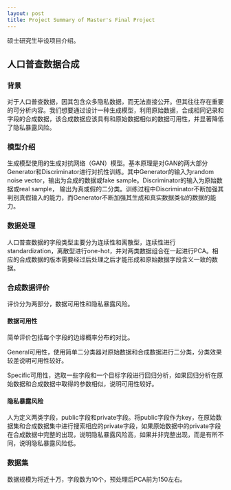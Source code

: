 ```yaml
---
layout: post
title: Project Summary of Master's Final Project
---
```

硕士研究生毕设项目介绍。

## 人口普查数据合成

### 背景
对于人口普查数据，因其包含众多隐私数据，而无法直接公开。但其往往存在重要的可分析内容。我们想要通过设计一种生成模型，利用原始数据，合成相同记录和字段的合成数据，该合成数据应该具有和原始数据相似的数据可用性，并显著降低了隐私暴露风险。

### 模型介绍
生成模型使用的生成对抗网络（GAN）模型。基本原理是对GAN的两大部分Generator和Discriminator进行对抗性训练。其中Generator的输入为random noise vector，输出为合成的数据或fake sample。Discriminator的输入为原始数据或real sample， 输出为真或假的二分类。训练过程中Discriminator不断加强其判别真假输入的能力，而Generator不断加强其生成和真实数据类似的数据的能力。

### 数据处理
人口普查数据的字段类型主要分为连续性和离散型，连续性进行standardization，离散型进行one-hot，并对两类数据组合在一起进行PCA。相应的合成数据的版本需要经过后处理之后才能形成和原始数据字段含义一致的数据。

### 合成数据评价
评价分为两部分，数据可用性和隐私暴露风险。

#### 数据可用性
简单评价包括每个字段的边缘概率分布的对比。

General可用性，使用简单二分类器对原始数据和合成数据进行二分类，分类效果较差说明可用性较好。

Specific可用性，选取一些字段和一个目标字段进行回归分析，如果回归分析在原始数据和合成数据中取得的参数相似，说明可用性较好。

#### 隐私暴露风险
人为定义两类字段，public字段和private字段。将public字段作为key，在原始数据集和合成数据集中进行搜索相应的private字段，如果原始数据中的private字段在合成数据中完整的出现，说明隐私暴露风险高，如果并非完整出现，而是有所不同，说明隐私暴露风险低。

### 数据集
数据规模为将近十万，字段数为10个，预处理后PCA前为150左右。